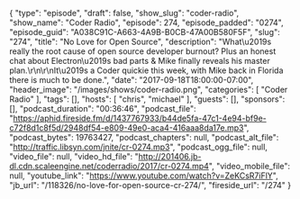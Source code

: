 {
  "type": "episode",
  "draft": false,
  "show_slug": "coder-radio",
  "show_name": "Coder Radio",
  "episode": 274,
  "episode_padded": "0274",
  "episode_guid": "A038C91C-A663-4A9B-B0CB-47A00B580F5F",
  "slug": "274",
  "title": "No Love for Open Source",
  "description": "What\u2019s really the root cause of open source developer burnout? Plus an honest chat about Electron\u2019s bad parts & Mike finally reveals his master plan.\r\n\r\nIt\u2019s a Coder quickie this week, with Mike back in Florida there is much to be done.",
  "date": "2017-09-18T18:00:00-07:00",
  "header_image": "/images/shows/coder-radio.png",
  "categories": [
    "Coder Radio"
  ],
  "tags": [],
  "hosts": [
    "chris",
    "michael"
  ],
  "guests": [],
  "sponsors": [],
  "podcast_duration": "00:36:46",
  "podcast_file": "https://aphid.fireside.fm/d/1437767933/b44de5fa-47c1-4e94-bf9e-c72f8d1c8f5d/2948df54-e809-49e0-aca4-416aaa8da17e.mp3",
  "podcast_bytes": 19763427,
  "podcast_chapters": null,
  "podcast_alt_file": "http://traffic.libsyn.com/jnite/cr-0274.mp3",
  "podcast_ogg_file": null,
  "video_file": null,
  "video_hd_file": "http://201406.jb-dl.cdn.scaleengine.net/coderradio/2017/cr-0274.mp4",
  "video_mobile_file": null,
  "youtube_link": "https://www.youtube.com/watch?v=ZeKCsR7iFlY",
  "jb_url": "/118326/no-love-for-open-source-cr-274/",
  "fireside_url": "/274"
}

